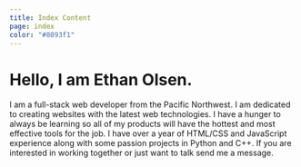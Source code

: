 ```yaml
---
title: Index Content
page: index
color: "#8093f1"
---
```

# Hello, I am Ethan Olsen.

I am a full-stack web developer from the Pacific Northwest. I am dedicated to creating websites with the latest web technologies. I have a hunger to always be learning so all of my products will have the hottest and most effective tools for the job. I have over a year of HTML/CSS and JavaScript experience along with some passion projects in Python and C++. If you are interested in working together or just want to talk send me a message.